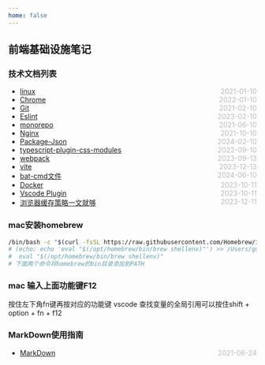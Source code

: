 ```yaml
---
home: false
---
```

## 前端基础设施笔记

### 技术文档列表
* [linux](./linux)  <span style="color:#bbb; float:right">2021-01-10</span>
* [Chrome](./chrome)  <span style="color:#bbb; float:right">2022-01-10</span>
* [Git](./git)  <span style="color:#bbb; float:right">2021-02-10</span>
* [Eslint](./eslint)  <span style="color:#bbb; float:right">2023-02-10</span>
* [monorepo](./monorepo)  <span style="color:#bbb; float:right">2021-06-10</span>
* [Nginx](./nginx)  <span style="color:#bbb; float:right">2021-10-10</span>
* [Package-Json](./package-json)  <span style="color:#bbb; float:right">2024-02-10</span>
* [typescript-plugin-css-modules](./typescript-plugin-css-modules)  <span style="color:#bbb; float:right">2022-09-10</span>
* [webpack](./webpack)  <span style="color:#bbb; float:right">2023-09-13</span>
* [vite](./vite)  <span style="color:#bbb; float:right">2023-12-13</span>
* [bat-cmd文件](./bat-cmd-file)  <span style="color:#bbb; float:right">2024-06-10</span>
* [Docker](./docker)  <span style="color:#bbb; float:right">2023-10-11</span>
* [Vscode Plugin](./vscode-plugin)  <span style="color:#bbb; float:right">2023-10-11</span>
* [浏览器缓存策略一文就够](https://juejin.cn/post/6844903747357769742?utm_source=gold_browser_extension) <span style="color:#bbb; float:right">2023-12-11</span>

### mac安装homebrew
``` bash
/bin/bash -c "$(curl -fsSL https://raw.githubusercontent.com/Homebrew/install/HEAD/install.sh)"
# (echo; echo 'eval "$(/opt/homebrew/bin/brew shellenv)"') >> /Users/guilinli/.zprofile
#  eval "$(/opt/homebrew/bin/brew shellenv)"
# 下面两个命令将homebrew的bin目录添加到PATH
```

### mac 输入上面功能键F12
按住左下角fn键再按对应的功能键
vscode 查找变量的全局引用可以按住shift + option + fn + f12

### MarkDown使用指南
* [MarkDown](../blog-daily/use-markdown)  <span style="color:#bbb; float:right">2021-06-24</span>

